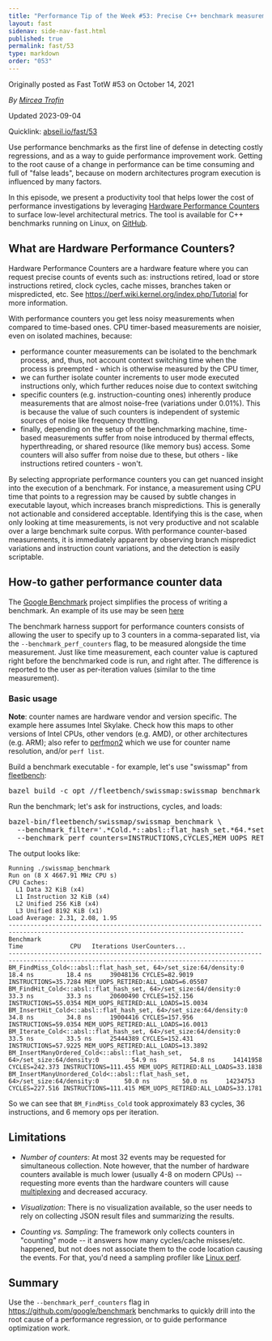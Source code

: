```yaml
---
title: "Performance Tip of the Week #53: Precise C++ benchmark measurements with Hardware Performance Counters"
layout: fast
sidenav: side-nav-fast.html
published: true
permalink: fast/53
type: markdown
order: "053"
---
```


Originally posted as Fast TotW #53 on October 14, 2021

*By [Mircea Trofin](mailto:mtrofin@google.com)*

Updated 2023-09-04

Quicklink: [abseil.io/fast/53](https://abseil.io/fast/53)


Use performance benchmarks as the first line of defense in detecting costly
regressions, and as a way to guide performance improvement work. Getting to the
root cause of a change in performance can be time consuming and full of "false
leads", because on modern architectures program execution is influenced by many
factors.

In this episode, we present a productivity tool that helps lower the cost of
performance investigations by leveraging
[Hardware Performance Counters](https://en.wikipedia.org/wiki/Hardware_performance_counter)
to surface low-level architectural metrics. The tool is available for C++
benchmarks running on Linux, on [GitHub](https://github.com/google/benchmark).

## What are Hardware Performance Counters?

Hardware Performance Counters are a hardware feature where you can request
precise counts of events such as: instructions retired, load or store
instructions retired, clock cycles, cache misses, branches taken or
mispredicted, etc. See https://perf.wiki.kernel.org/index.php/Tutorial for more
information.

With performance counters you get less noisy measurements when compared to
time-based ones. CPU timer-based measurements are noisier, even on isolated
machines, because:

*   performance counter measurements can be isolated to the benchmark process,
    and, thus, not account context switching time when the process is
    preempted - which is otherwise measured by the CPU timer,
*   we can further isolate counter increments to user mode executed instructions
    only, which further reduces noise due to context switching
*   specific counters (e.g. instruction-counting ones) inherently produce
    measurements that are almost noise-free (variations under 0.01%). This is
    because the value of such counters is independent of systemic sources of
    noise like frequency throttling.
*   finally, depending on the setup of the benchmarking machine, time-based
    measurements suffer from noise introduced by thermal effects,
    hyperthreading, or shared resource (like memory bus) access. Some counters
    will also suffer from noise due to these, but others - like instructions
    retired counters - won't.

By selecting appropriate performance counters you can get nuanced insight into
the execution of a benchmark. For instance, a measurement using CPU time that
points to a regression may be caused by subtle changes in executable layout,
which increases branch mispredictions. This is generally not actionable and
considered acceptable. Identifying this is the case, when only looking at time
measurements, is not very productive and not scalable over a large benchmark
suite corpus. With performance counter-based measurements, it is immediately
apparent by observing branch mispredict variations and instruction count
variations, and the detection is easily scriptable.

## How-to gather performance counter data

The [Google Benchmark](https://github.com/google/benchmark) project simplifies
the process of writing a benchmark. An example of its use may be seen
[here](https://github.com/llvm/llvm-test-suite/tree/main/MicroBenchmarks/LoopVectorization)

The benchmark harness support for performance counters consists of allowing the
user to specify up to 3 counters in a comma-separated list, via the
`--benchmark_perf_counters` flag, to be measured alongside the time measurement.
Just like time measurement, each counter value is captured right before the
benchmarked code is run, and right after. The difference is reported to the user
as per-iteration values (similar to the time measurement).

### Basic usage

**Note**: counter names are hardware vendor and version specific. The example
here assumes Intel Skylake. Check how this maps to other versions of Intel CPUs,
other vendors (e.g. AMD), or other architectures (e.g. ARM); also refer to
[perfmon2](https://perfmon2.sourceforge.net/) which we use for counter name
resolution, and/or `perf list`.

Build a benchmark executable - for example, let's use "swissmap" from
[fleetbench](https://github.com/google/fleetbench):

<pre class="prettyprint code">
bazel build -c opt //fleetbench/swissmap:swissmap_benchmark
</pre>

Run the benchmark; let's ask for instructions, cycles, and loads:

<pre class="prettyprint code">
bazel-bin/fleetbench/swissmap/swissmap_benchmark \
  --benchmark_filter='.*Cold.*::absl::flat_hash_set.*64.*set_size:64.*density:0' \
  --benchmark_perf_counters=INSTRUCTIONS,CYCLES,MEM_UOPS_RETIRED:ALL_LOADS
</pre>

The output looks like:

```
Running ./swissmap_benchmark
Run on (8 X 4667.91 MHz CPU s)
CPU Caches:
  L1 Data 32 KiB (x4)
  L1 Instruction 32 KiB (x4)
  L2 Unified 256 KiB (x4)
  L3 Unified 8192 KiB (x1)
Load Average: 2.31, 2.08, 1.95
---------------------------------------------------------------------------------------------------------------------------------------
Benchmark                                                                             Time             CPU   Iterations UserCounters...
---------------------------------------------------------------------------------------------------------------------------------------
BM_FindMiss_Cold<::absl::flat_hash_set, 64>/set_size:64/density:0                  18.4 ns         18.4 ns     39048136 CYCLES=82.9019 INSTRUCTIONS=35.7284 MEM_UOPS_RETIRED:ALL_LOADS=6.05507
BM_FindHit_Cold<::absl::flat_hash_set, 64>/set_size:64/density:0                   33.3 ns         33.3 ns     20600490 CYCLES=152.156 INSTRUCTIONS=55.0354 MEM_UOPS_RETIRED:ALL_LOADS=15.0034
BM_InsertHit_Cold<::absl::flat_hash_set, 64>/set_size:64/density:0                 34.8 ns         34.8 ns     19004416 CYCLES=157.956 INSTRUCTIONS=59.0354 MEM_UOPS_RETIRED:ALL_LOADS=16.0013
BM_Iterate_Cold<::absl::flat_hash_set, 64>/set_size:64/density:0                   33.5 ns         33.5 ns     25444389 CYCLES=152.431 INSTRUCTIONS=57.9225 MEM_UOPS_RETIRED:ALL_LOADS=13.3892
BM_InsertManyOrdered_Cold<::absl::flat_hash_set, 64>/set_size:64/density:0         54.9 ns         54.8 ns     14141958 CYCLES=242.373 INSTRUCTIONS=111.455 MEM_UOPS_RETIRED:ALL_LOADS=33.1838
BM_InsertManyUnordered_Cold<::absl::flat_hash_set, 64>/set_size:64/density:0       50.0 ns         50.0 ns     14234753 CYCLES=227.516 INSTRUCTIONS=111.415 MEM_UOPS_RETIRED:ALL_LOADS=33.1781
```

So we can see that `BM_FindMiss_Cold` took approximately 83 cycles, 36
instructions, and 6 memory ops per iteration.

## Limitations

-   *Number of counters*: At most 32 events may be requested for simultaneous
    collection. Note however, that the number of hardware counters available is
    much lower (usually 4-8 on modern CPUs) -- requesting more events than the
    hardware counters will cause
    [multiplexing](https://perf.wiki.kernel.org/index.php/Tutorial#multiplexing_and_scaling_events)
    and decreased accuracy.

-   *Visualization*: There is no visualization available, so the user needs to
    rely on collecting JSON result files and summarizing the results.

-   *Counting vs. Sampling*: The framework only collects counters in "counting"
    mode -- it answers how many cycles/cache misses/etc. happened, but not does
    not associate them to the code location causing the events. For that, you'd
    need a sampling profiler like
    [Linux perf](https://perf.wiki.kernel.org/index.php/Tutorial#Sampling_with_perf_record).

## Summary

Use the `--benchmark_perf_counters` flag in https://github.com/google/benchmark
benchmarks to quickly drill into the root cause of a performance regression, or
to guide performance optimization work.
